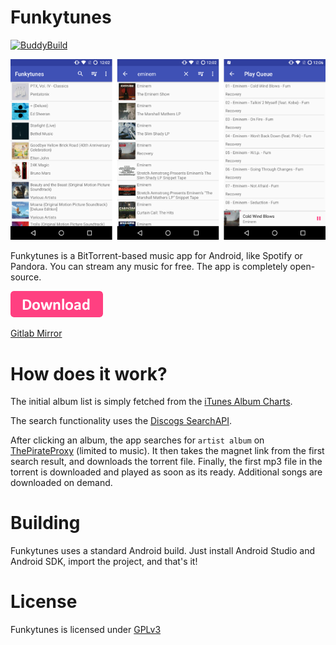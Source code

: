 # Funkytunes

[![BuddyBuild](https://dashboard.buddybuild.com/api/statusImage?appID=5922904f63d69200012069fa&branch=master&build=latest)](https://dashboard.buddybuild.com/apps/5922904f63d69200012069fa/build/latest?branch=master)

![Screenshots](screenshots.png)

Funkytunes is a BitTorrent-based music app for Android, like Spotify or
Pandora. You can stream any music for free. The app is completely
open-source.

[![Download](download.png)](https://github.com/funkyg/funkytunes/releases/latest)

[Gitlab Mirror](https://gitlab.com/funkydev/funkytunes)

# How does it work?

The initial album list is simply fetched from the
[iTunes Album Charts](https://www.apple.com/itunes/charts/albums/).

The search functionality uses the [Discogs SearchAPI](https://www.discogs.com/).

After clicking an album, the app searches for `artist album` on
[ThePirateProxy](https://theproxypirate.pw) (limited to music). It then takes
the magnet link from the first search result, and downloads the torrent file.
Finally, the first mp3 file in the torrent is downloaded and played as soon
as its ready. Additional songs are downloaded on demand.

# Building

Funkytunes uses a standard Android build. Just install Android Studio and
Android SDK, import the project, and that's it!

# License

Funkytunes is licensed under [GPLv3](LICENSE)
